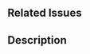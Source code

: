 <!--
  Please make sure add a new issue before you send PR!
-->

## Related Issues

<!--
  Link to the issue
-->

## Description

<!-- Write a brief description here -->
